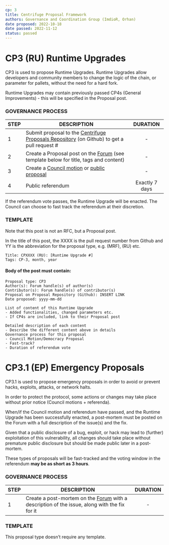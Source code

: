 ```yaml
---
cp: 3
title: Centrifuge Proposal Framework
authors: Governance and Coordination Group (ImdioR, Orhan)
date proposed: 2022-10-18
date passed: 2022-11-12
status: passed
---
```


# CP3 (RU) Runtime Upgrades 

CP3 is used to propose Runtime Upgrades. Runtime Upgrades allow developers and community members to change the logic of the chain, or parameter for pallets, without the need for a hard fork.

Runtime Upgrades may contain previously passed CP4s (General Improvements) - this will be specified in the Proposal post.

### GOVERNANCE PROCESS

|STEP|DESCRIPTION|DURATION|
| --- | --- | :---: |
|1|Submit proposal to the [Centrifuge Proposals Repository](https://github.com/centrifuge/cps) (on Github) to get a pull request # |-|
|2|Create a Proposal post on the [Forum](https://gov.centrifuge.io/c/cfg-governance/chain-governance/18) (see template below for title, tags and content) |-|
|3|Create a [Council motion](https://polkadot.js.org/apps/?rpc=wss%3A%2F%2Ffullnode.parachain.centrifuge.io#/council/motions) or [public proposal](https://polkadot.js.org/apps/?rpc=wss%3A%2F%2Ffullnode.parachain.centrifuge.io#/democracy)|-|
|4|Public referendum|Exactly 7 days|

If the referendum vote passes, the Runtime Upgrade will be enacted. The Council can choose to fast track the referendum at their discretion.

### TEMPLATE
Note that this post is not an RFC, but a Proposal post. 

In the title of this post, the XXXX is the pull request number from Github and YY is the abbreviation for the proposal type, e.g. (MRF), (RU) etc.

```
Title: CPXXXX (RU): [Runtime Upgrade #]
Tags: CP-3, month, year
```
#### Body of the post must contain:
```
Proposal type: CP3
Author(s): Forum handle(s) of author(s)
Contributor(s): Forum handle(s) of contributor(s)
Proposal on Proposal Repository (Github): INSERT LINK
Date proposed: yyyy-mm-dd

List of content of this Runtime Upgrade
- Added functionalities, changed parameters etc.
- If CP4s are included, link to their Proposal post

Detailed description of each content 
- Describe the different content above in details
Governance process for this proposal
- Council Motion/Democracy Proposal
- Fast-track?
- Duration of referendum vote
```

#  CP3.1 (EP) Emergency Proposals

CP3.1 is used to propose emergency proposals in order to avoid or prevent hacks, exploits, attacks, or network halts.

In order to protect the protocol, some actions or changes may take place without prior notice (Council motions + referenda).

When/if the Council motion and referendum have passed, and the Runtime Upgrade has been successfully enacted, a post-mortem must be posted on the Forum with a full description of the issue(s) and the fix.

Given that a public disclosure of a bug, exploit, or hack may lead to (further) exploitation of this vulnerability, all changes should take place without premature public disclosure but should be made public later in a post-mortem.

These types of proposals will be fast-tracked and the voting window in the referendum **may be as short as 3 hours**.

### GOVERNANCE PROCESS
|STEP|DESCRIPTION|DURATION|
| --- | --- | :---: |
|1|Create a post-mortem on the [Forum](https://gov.centrifuge.io/c/cfg-governance/chain-governance/18) with a description of the issue, along with the fix for it  |-|

### TEMPLATE
This proposal type doesn’t require any template.
